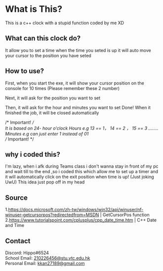 # What is This?
This is a c++ clock with a stupid function coded by me XD

## What can this clock do?
It allow you to set a time when the time you seted is up it will auto move your cursor to the position you have seted

## How to use?
First, when you start the exe, it will show your cursor position on the console for 10 times (Please remember these 2 number)
  
Next, it will ask for the position you want to set
  
Then, it will ask for the hour and minutes you want to set
Done! When it finished the job, it will be closed automatically
  
/* Important! */  
It is based on 24- hour o'clock 
Hours e.g 13 == 1， 14 == 2 ， 15 == 3 ........
Minutes e.g can just enter 1 instead of 01  
/* Important! */

## why i coded this?
I'm lazy, when i afk during Teams class i don't wanna stay in front of my pc and wait till to the end ,so i coded this which allow me to set up a timer and it will automatically click on the exit position when time is up! (Just joking UwU) This idea just pop off in my head
  
## Source
1.https://docs.microsoft.com/zh-tw/windows/win32/api/winuser/nf-winuser-getcursorpos?redirectedfrom=MSDN | GetCursorPos function  
2.https://www.tutorialspoint.com/cplusplus/cpp_date_time.htm | C++ Date and Time
  
## Contact
Discord: Hippo#6524  
School Email: 210226456@stu.vtc.edu.hk  
Personal Email: kkan27189@gmail.com

